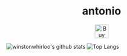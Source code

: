 <h1 align="center">antonio</h1>


<p align="center">
<a href='https://ko-fi.com/C0C43UG3D' target='_blank'><img height='36' style='border:0px;height:36px;' src='https://cdn.ko-fi.com/cdn/kofi5.png?v=2' border='0' alt='Buy Me a Coffee at ko-fi.com' /></a>






![winstonwhirloo's github stats](https://github-readme-stats.vercel.app/api?username=antoniomusciano&theme=tokyonight&show_icons=true)
![Top Langs](https://github-readme-stats.vercel.app/api/top-langs/?username=antoniomusciano&layout=compact&theme=tokyonight)
